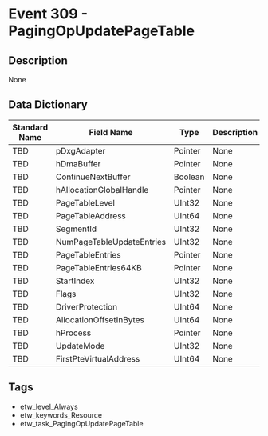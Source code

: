 # Event 309 - PagingOpUpdatePageTable

## Description
None

## Data Dictionary
|Standard Name|Field Name|Type|Description|Sample Value|
|---|---|---|---|---|
|TBD|pDxgAdapter|Pointer|None|`None`|
|TBD|hDmaBuffer|Pointer|None|`None`|
|TBD|ContinueNextBuffer|Boolean|None|`None`|
|TBD|hAllocationGlobalHandle|Pointer|None|`None`|
|TBD|PageTableLevel|UInt32|None|`None`|
|TBD|PageTableAddress|UInt64|None|`None`|
|TBD|SegmentId|UInt32|None|`None`|
|TBD|NumPageTableUpdateEntries|UInt32|None|`None`|
|TBD|PageTableEntries|Pointer|None|`None`|
|TBD|PageTableEntries64KB|Pointer|None|`None`|
|TBD|StartIndex|UInt32|None|`None`|
|TBD|Flags|UInt32|None|`None`|
|TBD|DriverProtection|UInt64|None|`None`|
|TBD|AllocationOffsetInBytes|UInt64|None|`None`|
|TBD|hProcess|Pointer|None|`None`|
|TBD|UpdateMode|UInt32|None|`None`|
|TBD|FirstPteVirtualAddress|UInt64|None|`None`|

## Tags
* etw_level_Always
* etw_keywords_Resource
* etw_task_PagingOpUpdatePageTable
